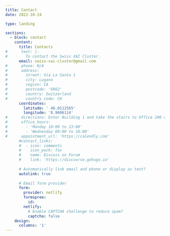 ```yaml
---
title: Contact
date: 2022-10-24

type: landing

sections:
  - block: contact
    content:
      title: Contacts
#      text: |-
#        To contact the Swiss XAI Cluster.
      email: swiss-xai-cluster@gmail.com
#      phone: N/A
#      address:
#        street: Via La Santa 1
#        city: Lugano
#        region: CA
#        postcode: '6962'
#        country: Switzerland
#        country_code: CH
      coordinates:
        latitude: ' 46.0112565'
        longitude: '8.9606114'
#      directions: Enter Building 1 and take the stairs to Office 200 on Floor 2
#      office_hours:
#        - 'Monday 10:00 to 13:00'
#        - 'Wednesday 09:00 to 10:00'
#      appointment_url: 'https://calendly.com'
      #contact_links:
      #  - icon: comments
      #    icon_pack: fas
      #    name: Discuss on Forum
      #    link: 'https://discourse.gohugo.io'
    
      # Automatically link email and phone or display as text?
      autolink: true
    
      # Email form provider
      form:
        provider: netlify
        formspree:
          id:
        netlify:
          # Enable CAPTCHA challenge to reduce spam?
          captcha: false
    design:
      columns: '1'
---
```

